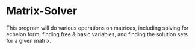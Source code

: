 # Matrix-Solver
This program will do various operations on matrices, including solving for echelon form, finding free &amp; basic variables, and finding the solution sets for a given matrix.
